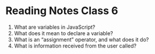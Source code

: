 # Reading Notes Class 6

1. What are variables in JavaScript?
2. What does it mean to declare a variable?
3. What is an “assignment” operator, and what does it do?
4. What is information received from the user called?










